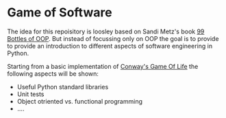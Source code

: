 # Game of Software
The idea for this repoisitory is loosley based on Sandi Metz's book [99 Bottles of OOP](https://sandimetz.com/99bottles). But instead of focussing only
on OOP the goal is to provide to provide an introduction to different aspects of software engineering in Python. 

Starting from a basic implementation of [Conway's Game Of Life](https://en.wikipedia.org/wiki/Conway's_Game_of_Life) the following aspects will be shown:
- Useful Python standard libraries
- Unit tests
- Object otriented vs. functional programming
- ....

